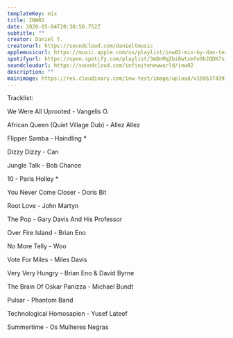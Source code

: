 ```yaml
---
templateKey: mix
title: INW02
date: 2020-05-04T20:30:50.752Z
subtitle: ""
creator: Daniel T.
creatorurl: https://soundcloud.com/danieltmusic
applemusicurl: https://music.apple.com/us/playlist/inw02-mix-by-dan-terndrup/pl.u-keNvH79GPvM
spotifyurl: https://open.spotify.com/playlist/3mDnMqZbi8wtxmfe9h2QDK?si=XBqhWoNUSFi74oZvvwqSeQ
soundcloudurl: https://soundcloud.com/infinitenewworld/inw02
description: ""
mainimage: https://res.cloudinary.com/inw-test/image/upload/v1595374391/inw-test-site/inw02.jpg
---
```

Tracklist:

We Were All Uprooted - Vangelis O.

African Queen (Quiet Village Dub) - Allez Allez

Flipper Samba - Haindling *

Dizzy Dizzy - Can

Jungle Talk - Bob Chance

10 - Paris Holley *

You Never Come Closer - Doris Bit

Root Love - John Martyn

The Pop - Gary Davis And His Professor

Over Fire Island - Brian Eno

No More Telly - Woo

Vote For Miles - Miles Davis

Very Very Hungry - Brian Eno & David Byrne

The Brain Of Oskar Panizza - Michael Bundt

Pulsar - Phantom Band

Technological Homosapien - Yusef Lateef

Summertime - Os Mulheres Negras
